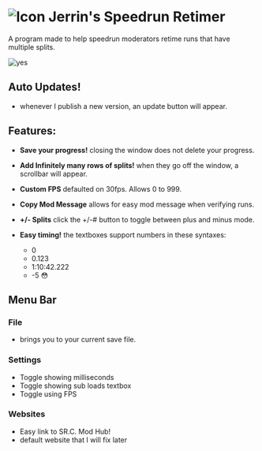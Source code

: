 # ![Icon](https://media.discordapp.net/attachments/902396118976061461/1042515141658419200/32.png) Jerrin's Speedrun Retimer
A program made to help speedrun moderators retime runs that have multiple splits.

![yes](https://media.discordapp.net/attachments/902396118976061461/1042508248537890926/image.png)

## Auto Updates!
- whenever I publish a new version, an update button will appear.

## Features:
- **Save your progress!**
closing the window does not delete your progress.

- **Add Infinitely many rows of splits!**
when they go off the window, a scrollbar will appear.
    
- **Custom FPS**
defaulted on 30fps. Allows 0 to 999.
    
- **Copy Mod Message**
allows for easy mod message when verifying runs.
    
- **+/- Splits**
click the +/-# button to toggle between plus and minus mode.

- **Easy timing!**
the textboxes support numbers in these syntaxes: 
     - 0
     - 0.123
     - 1:10:42.222
     - -5 😳

## Menu Bar

### File
- brings you to your current save file.

### Settings 
- Toggle showing milliseconds
- Toggle showing sub loads textbox
- Toggle using FPS

### Websites
- Easy link to SR.C. Mod Hub!
- default website that I will fix later
